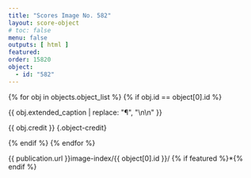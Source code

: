 ```yaml
---
title: "Scores Image No. 582"
layout: score-object
# toc: false
menu: false
outputs: [ html ]
featured: 
order: 15820
object:
  - id: "582"
---
```


{% for obj in objects.object_list %}
{% if obj.id == object[0].id %}

{{ obj.extended_caption | replace: "¶", "\n\n" }}

{{ obj.credit }} {.object-credit}

{% endif %}
{% endfor %}

<div class="object-credit object-url is-print-only">

{{ publication.url }}image-index/{{ object[0].id }}/ {% if featured %}*{% endif %}

</div>

